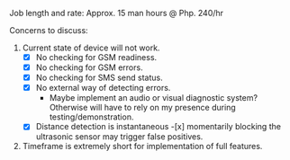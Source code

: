 Job length and rate:
Approx. 15 man hours @ Php. 240/hr

Concerns to discuss:
1. Current state of device will not work.
   -[x] No checking for GSM readiness.
   -[x] No checking for GSM errors.
   -[x] No checking for SMS send status.
   -[x] No external way of detecting errors.
     - Maybe implement an audio or visual diagnostic system? Otherwise will have to rely on my presence during testing/demonstration.
   -[x] Distance detection is instantaneous -[x] momentarily blocking the ultrasonic sensor may trigger false positives.

2. Timeframe is extremely short for implementation of full features.
